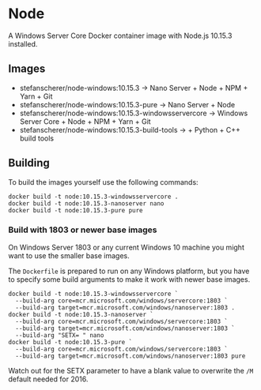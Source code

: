 # Node

A Windows Server Core Docker container image with Node.js 10.15.3 installed.

## Images

- stefanscherer/node-windows:10.15.3 -> Nano Server + Node + NPM + Yarn + Git
- stefanscherer/node-windows:10.15.3-pure -> Nano Server + Node
- stefanscherer/node-windows:10.15.3-windowsservercore -> Windows Server Core + Node + NPM + Yarn + Git
- stefanscherer/node-windows:10.15.3-build-tools -> + Python + C++ build tools

## Building

To build the images yourself use the following commands:

```
docker build -t node:10.15.3-windowsservercore .
docker build -t node:10.15.3-nanoserver nano
docker build -t node:10.15.3-pure pure
```

### Build with 1803 or newer base images

On Windows Server 1803 or any current Windows 10 machine you might want to use the smaller base images.

The `Dockerfile` is prepared to run on any Windows platform, but you have to specify some build arguments to make it work with newer base images.

```
docker build -t node:10.15.3-windowsservercore `
  --build-arg core=mcr.microsoft.com/windows/servercore:1803 `
  --build-arg target=mcr.microsoft.com/windows/nanoserver:1803 .
docker build -t node:10.15.3-nanoserver `
  --build-arg core=mcr.microsoft.com/windows/servercore:1803 `
  --build-arg target=mcr.microsoft.com/windows/nanoserver:1803 `
  --build-arg "SETX= " nano
docker build -t node:10.15.3-pure `
  --build-arg core=mcr.microsoft.com/windows/servercore:1803 `
  --build-arg target=mcr.microsoft.com/windows/nanoserver:1803 pure
```

Watch out for the SETX parameter to have a blank value to overwrite the `/M` default needed for 2016.


